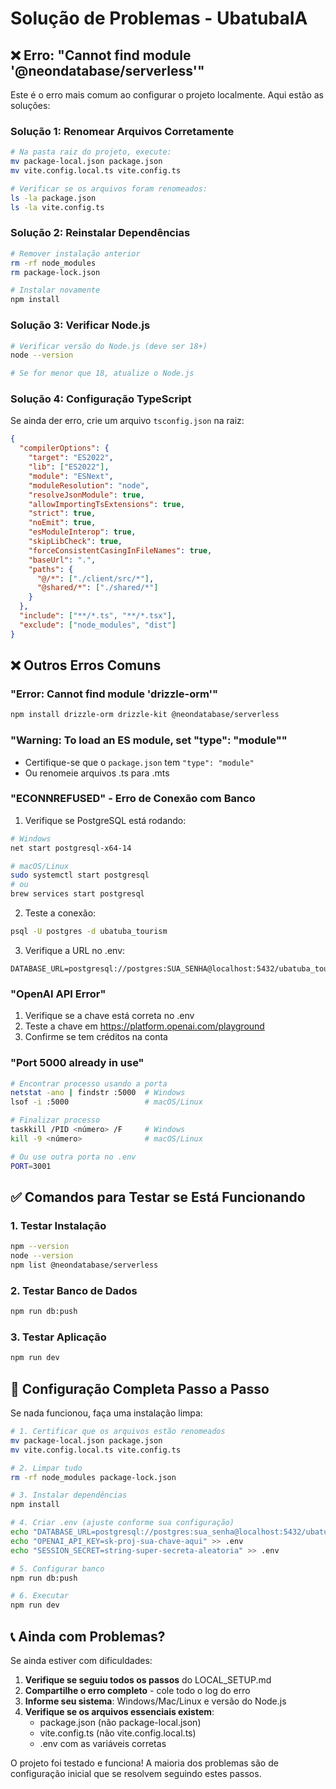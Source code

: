 # Solução de Problemas - UbatubaIA

## ❌ Erro: "Cannot find module '@neondatabase/serverless'"

Este é o erro mais comum ao configurar o projeto localmente. Aqui estão as soluções:

### Solução 1: Renomear Arquivos Corretamente
```bash
# Na pasta raiz do projeto, execute:
mv package-local.json package.json
mv vite.config.local.ts vite.config.ts

# Verificar se os arquivos foram renomeados:
ls -la package.json
ls -la vite.config.ts
```

### Solução 2: Reinstalar Dependências
```bash
# Remover instalação anterior
rm -rf node_modules
rm package-lock.json

# Instalar novamente
npm install
```

### Solução 3: Verificar Node.js
```bash
# Verificar versão do Node.js (deve ser 18+)
node --version

# Se for menor que 18, atualize o Node.js
```

### Solução 4: Configuração TypeScript
Se ainda der erro, crie um arquivo `tsconfig.json` na raiz:

```json
{
  "compilerOptions": {
    "target": "ES2022",
    "lib": ["ES2022"],
    "module": "ESNext",
    "moduleResolution": "node",
    "resolveJsonModule": true,
    "allowImportingTsExtensions": true,
    "strict": true,
    "noEmit": true,
    "esModuleInterop": true,
    "skipLibCheck": true,
    "forceConsistentCasingInFileNames": true,
    "baseUrl": ".",
    "paths": {
      "@/*": ["./client/src/*"],
      "@shared/*": ["./shared/*"]
    }
  },
  "include": ["**/*.ts", "**/*.tsx"],
  "exclude": ["node_modules", "dist"]
}
```

## ❌ Outros Erros Comuns

### "Error: Cannot find module 'drizzle-orm'"
```bash
npm install drizzle-orm drizzle-kit @neondatabase/serverless
```

### "Warning: To load an ES module, set "type": "module""
- Certifique-se que o `package.json` tem `"type": "module"`
- Ou renomeie arquivos .ts para .mts

### "ECONNREFUSED" - Erro de Conexão com Banco
1. Verifique se PostgreSQL está rodando:
```bash
# Windows
net start postgresql-x64-14

# macOS/Linux
sudo systemctl start postgresql
# ou
brew services start postgresql
```

2. Teste a conexão:
```bash
psql -U postgres -d ubatuba_tourism
```

3. Verifique a URL no .env:
```env
DATABASE_URL=postgresql://postgres:SUA_SENHA@localhost:5432/ubatuba_tourism
```

### "OpenAI API Error"
1. Verifique se a chave está correta no .env
2. Teste a chave em https://platform.openai.com/playground
3. Confirme se tem créditos na conta

### "Port 5000 already in use"
```bash
# Encontrar processo usando a porta
netstat -ano | findstr :5000  # Windows
lsof -i :5000                 # macOS/Linux

# Finalizar processo
taskkill /PID <número> /F     # Windows  
kill -9 <número>              # macOS/Linux

# Ou use outra porta no .env
PORT=3001
```

## ✅ Comandos para Testar se Está Funcionando

### 1. Testar Instalação
```bash
npm --version
node --version
npm list @neondatabase/serverless
```

### 2. Testar Banco de Dados
```bash
npm run db:push
```

### 3. Testar Aplicação
```bash
npm run dev
```

## 🔧 Configuração Completa Passo a Passo

Se nada funcionou, faça uma instalação limpa:

```bash
# 1. Certificar que os arquivos estão renomeados
mv package-local.json package.json
mv vite.config.local.ts vite.config.ts

# 2. Limpar tudo
rm -rf node_modules package-lock.json

# 3. Instalar dependências
npm install

# 4. Criar .env (ajuste conforme sua configuração)
echo "DATABASE_URL=postgresql://postgres:sua_senha@localhost:5432/ubatuba_tourism" > .env
echo "OPENAI_API_KEY=sk-proj-sua-chave-aqui" >> .env
echo "SESSION_SECRET=string-super-secreta-aleatoria" >> .env

# 5. Configurar banco
npm run db:push

# 6. Executar
npm run dev
```

## 📞 Ainda com Problemas?

Se ainda estiver com dificuldades:

1. **Verifique se seguiu todos os passos** do LOCAL_SETUP.md
2. **Compartilhe o erro completo** - cole todo o log do erro
3. **Informe seu sistema**: Windows/Mac/Linux e versão do Node.js
4. **Verifique se os arquivos essenciais existem**:
   - package.json (não package-local.json)
   - vite.config.ts (não vite.config.local.ts)
   - .env com as variáveis corretas

O projeto foi testado e funciona! A maioria dos problemas são de configuração inicial que se resolvem seguindo estes passos.